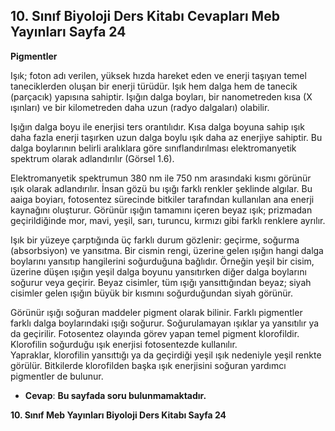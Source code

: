 ## 10. Sınıf Biyoloji Ders Kitabı Cevapları Meb Yayınları Sayfa 24

**Pigmentler**

Işık; foton adı verilen, yüksek hızda hareket eden ve enerji taşıyan temel taneciklerden oluşan bir enerji türüdür. Işık hem dalga hem de tanecik (parçacık) yapısına sahiptir. Işığın dalga boyları, bir nanometreden kısa (X ışınları) ve bir kilometreden daha uzun (radyo dalgaları) olabilir.

Işığın dalga boyu ile enerjisi ters orantılıdır. Kısa dalga boyuna sahip ışık daha fazla enerji taşırken uzun dalga boylu ışık daha az enerjiye sahiptir. Bu dalga boylarının belirli aralıklara göre sınıflandırılması elektromanyetik spektrum olarak adlandırılır (Görsel 1.6).

Elektromanyetik spektrumun 380 nm ile 750 nm arasındaki kısmı görünür ışık olarak adlandırılır. İnsan gözü bu ışığı farklı renkler şeklinde algılar. Bu aaiga boyiarı, fotosentez sürecinde bitkiler tarafından kullanılan ana enerji kaynağını oluşturur. Görünür ışığın tamamını içeren beyaz ışık; prizmadan geçirildiğinde mor, mavi, yeşil, sarı, turuncu, kırmızı gibi farklı renklere ayrılır.

Işık bir yüzeye çarptığında üç farklı durum gözlenir: geçirme, soğurma (absorbsiyon) ve yansıtma. Bir cismin rengi, üzerine gelen ışığın hangi dalga boylarını yansıtıp hangilerini soğurduğuna bağlıdır. Örneğin yeşil bir cisim, üzerine düşen ışığın yeşil dalga boyunu yansıtırken diğer dalga boylarını soğurur veya geçirir. Beyaz cisimler, tüm ışığı yansıttığından beyaz; siyah cisimler gelen ışığın büyük bir kısmını soğurduğundan siyah görünür.

Görünür ışığı soğuran maddeler pigment olarak bilinir. Farklı pigmentler farklı dalga boylarındaki ışığı soğurur. Soğurulamayan ışıklar ya yansıtılır ya da geçirilir. Fotosentez olayında görev yapan temel pigment klorofildir. Klorofilin soğurduğu ışık enerjisi fotosentezde kullanılır.  
 Yapraklar, klorofilin yansıttığı ya da geçirdiği yeşil ışık nedeniyle yeşil renkte görülür. Bitkilerde klorofilden başka ışık enerjisini soğuran yardımcı pigmentler de bulunur.

* **Cevap**: **Bu sayfada soru bulunmamaktadır.**

**10. Sınıf Meb Yayınları Biyoloji Ders Kitabı Sayfa 24**